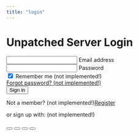```yaml
---
title: "login"
---
```

<div class="container min-vh-100">
    <div class="row align-items-center min-vh-100">
    <div class="col"></div>
    <div class="col-md-6">
    <h1><i class="bi bi-bandaid"></i> Unpatched Server Login</h1>
    <form>
    <div class="form-outline mb-4">
      <input type="email" id="loginEmail1" class="form-control" name="client_id" required />
      <label class="form-label" for="loginEmail1">Email address</label>
    </div>
      <div class="form-outline mb-4">
      <input type="password" id="loginPw1" class="form-control" name="client_secret" required />
      <label class="form-label" for="loginPw1">Password</label>
    </div>
    <div class="row mb-4">
      <div class="col d-flex justify-content-center">
        <div class="form-check">
          <input class="form-check-input" type="checkbox" value="" id="loginremember1" checked />
          <label class="form-check-label" for="loginremember1"> Remember me (not implemented!)</label>
        </div>
      </div>
      <div class="col">
        <a href="#!">Forgot password? (not implemented!)</a>
      </div>
    </div>
    <button type="button" class="btn btn-primary btn-block mb-4" onClick="login(this.form)">Sign in</button>
    <div class="text-center">
      <p>Not a member? (not implemented!)<a href="#!">Register</a></p>
      <p>or sign up with: (not implemented!)</p>
      <button type="button" class="btn btn-link btn-floating mx-1">
        <i class="bi bi-facebook"></i>
      </button>
      <button type="button" class="btn btn-link btn-floating mx-1">
        <i class="bi bi-google"></i>
      </button>
      <button type="button" class="btn btn-link btn-floating mx-1">
        <i class="bi bi-twitter"></i>
      </button>
      <button type="button" class="btn btn-link btn-floating mx-1">
        <i class="bi bi-github"></i>
      </button>
    </div>
    </form>
    </div>
    <div class="col"></div>
    </div></div>
    </body>
    <script>
    async function login(form){
        let formData = new FormData(form);
        let formDataObject = Object.fromEntries(formData.entries());
        let formDataJsonString = JSON.stringify(formDataObject);
        let fetchOptions = {
            method: "POST",
            headers: {
            "Content-Type": "application/json",
            Accept: "application/json",
            },
            body: formDataJsonString,
        };
        let res = await fetch('/api/v1/authorize', fetchOptions);
        if (!res.ok) {
            let error = await res.text();
            throw new Error(error);
        }
        window.location.href = "/agents";
    }
</script>